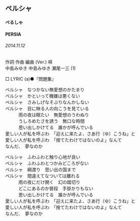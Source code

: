 ## ペルシャ
#### ぺるしゃ
#### PERSIA
###### 2014.11.12


作詞  作曲  編曲 (Ver.)   唄  
中島みゆき   中島みゆき   瀬尾一三 (1)  
   
□ LYRIC (a)●『問題集』  
  
  
ペルシャ　なつかない無愛想のかたまり  
ペルシャ　かといって機嫌は悪くない  
ペルシャ　さみしげなそぶりなんかしない  
ペルシャ　目に映る人の向こうを見ている  
　　　雨の夜は眠たい　無愛想のうわぬり  
　　　うしろめたさを誘う　無口な時間  
　　　思い出しかけてる　誰かが呼んでいる  
愛しい人が私を呼ぶわ　「迎えに来たよ、さあ行（ゆ）こうね」と  
愛しい人が私を呼ぶわ　「捨てたわけではないのよ」なんて  
なんだ、　夢なのか  
  
ペルシャ　ふわふわと触り心地が良い  
ペルシャ　ふわふわとつかみどころがない  
ペルシャ　綱渡り　思い出の国まで  
ペルシャ　間違えてなついては離れる  
　　　雨の夜にだけ開く　幻の踏切り  
　　　どこにあるのか普段　手掛かりもない  
　　　思い出しかけてる　誰かが呼んでいる  
愛しい人が私を呼ぶわ　「迎えに来たよ、さあ行（ゆ）こうね」と  
愛しい人が私を呼ぶわ　「捨てたわけではないのよ」なんて  
なんだ、　夢なのか  